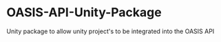 # OASIS-API-Unity-Package
Unity package to allow unity project's to be integrated into the OASIS API
